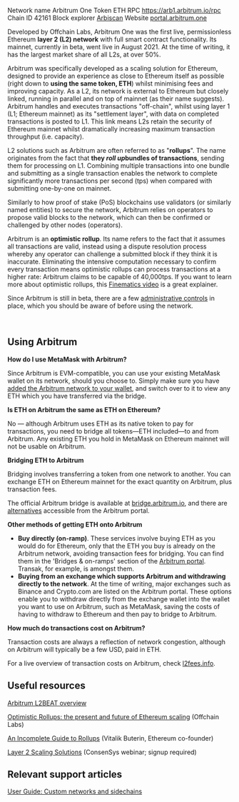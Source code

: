 
Network name
Arbitrum One
Token
ETH
RPC
<https://arb1.arbitrum.io/rpc>
Chain ID
42161
Block explorer
[Arbiscan](https://arbiscan.io/)
Website
[portal.arbitrum.one](https://portal.arbitrum.one/)

Developed by Offchain Labs, Arbitrum One was the first live, permissionless Ethereum **layer 2 (L2) network** with full smart contract functionality. Its mainnet, currently in beta, went live in August 2021. At the time of writing, it has the largest market share of all L2s, at over 50%. 


Arbitrum was specifically developed as a scaling solution for Ethereum, designed to provide an experience as close to Ethereum itself as possible (right down to **using the same token, ETH**) whilst minimising fees and improving capacity. As a L2, its network is external to Ethereum but closely linked, running in parallel and on top of mainnet (as their name suggests). Arbitrum handles and executes transactions "off-chain", whilst using layer 1 (L1; Ethereum mainnet) as its "settlement layer", with data on completed transactions is posted to L1. This link means L2s retain the security of Ethereum mainnet whilst dramatically increasing maximum transaction throughput (i.e. capacity). 


L2 solutions such as Arbitrum are often referred to as "**rollups**". The name originates from the fact that **they *roll up*bundles of transactions**, sending them for processing on L1. Combining multiple transactions into one bundle and submitting as a single transaction enables the network to complete significantly more transactions per second (tps) when compared with submitting one-by-one on mainnet.


Similarly to how proof of stake (PoS) blockchains use validators (or similarly named entities) to secure the network, Arbitrum relies on operators to propose valid blocks to the network, which can then be confirmed or challenged by other nodes (operators). 


Arbitrum is an **optimistic rollup**. Its name refers to the fact that it assumes all transactions are valid, instead using a dispute resolution process whereby any operator can challenge a submitted block if they think it is inaccurate. Eliminating the intensive computation necessary to confirm every transaction means optimistic rollups can process transactions at a higher rate: Arbitrum claims to be capable of 40,000tps. If you want to learn more about optimistic rollups, this [Finematics video](https://youtu.be/7pWxCklcNsU?t=266) is a great explainer. 


Since Arbitrum is still in beta, there are a few [administrative controls](https://developer.offchainlabs.com/docs/mainnet#:~:text=Why%20Mainnet%20%22Beta,other%20L2%20systems.) in place, which you should be aware of before using the network. 


 


**Using Arbitrum**
------------------




**How do I use MetaMask with Arbitrum?**

Since Arbitrum is EVM-compatible, you can use your existing MetaMask wallet on its network, should you choose to. Simply make sure you have [added the Arbitrum network to your wallet](https://support.metamask.io/hc/en-us/articles/360043227612), and switch over to it to view any ETH which you have transferred via the bridge.





**Is ETH on Arbitrum the same as ETH on Ethereum?**

No — although Arbitrum uses ETH as its native token to pay for transactions, you need to bridge all tokens—ETH included—to and from Arbitrum. Any existing ETH you hold in MetaMask on Ethereum mainnet will not be usable on Arbitrum. 





**Bridging ETH to Arbitrum**

Bridging involves transferring a token from one network to another. You can exchange ETH on Ethereum mainnet for the exact quantity on Arbitrum, plus transaction fees. 


The official Arbitrum bridge is available at [bridge.arbitrum.io](https://bridge.arbitrum.io/), and there are [alternatives](https://portal.arbitrum.one/#bridgesandonramps) accessible from the Arbitrum portal.





**Other methods of getting ETH onto Arbitrum**

* **Buy directly (on-ramp)**. These services involve buying ETH as you would do for Ethereum, only that the ETH you buy is already on the Arbitrum network, avoiding transaction fees for bridging. You can find them in the 'Bridges & on-ramps' section of the [Arbitrum portal](https://portal.arbitrum.one/). Transak, for example, is amongst them.
* **Buying from an exchange which supports Arbitrum and withdrawing directly to the network**. At the time of writing, major exchanges such as Binance and Crypto.com are listed on the Arbitrum portal. These options enable you to withdraw directly from the exchange wallet into the wallet you want to use on Arbitrum, such as MetaMask, saving the costs of having to withdraw to Ethereum and then pay to bridge to Arbitrum.





**How much do transactions cost on Arbitrum?**

Transaction costs are always a reflection of network congestion, although on Arbitrum will typically be a few USD, paid in ETH.


For a live overview of transaction costs on Arbitrum, check [l2fees.info](https://l2fees.info/). 






**Useful resources**
--------------------


[Arbitrum L2BEAT overview](https://l2beat.com/)


[Optimistic Rollups: the present and future of Ethereum scaling](https://medium.com/offchainlabs/optimistic-rollups-the-present-and-future-of-ethereum-scaling-60fb9067ae87) (Offchain Labs) 


[An Incomplete Guide to Rollups](https://vitalik.ca/general/2021/01/05/rollup.html) (Vitalik Buterin, Ethereum co-founder)


[Layer 2 Scaling Solutions](https://pages.consensys.net/webinar-layer-2-scaling-solutions) (ConsenSys webinar; signup required)



**Relevant support articles**
-----------------------------


[User Guide: Custom networks and sidechains](https://support.metamask.io/hc/en-us/articles/4404424659995-User-Guide-Custom-networks-and-sidechains) 

